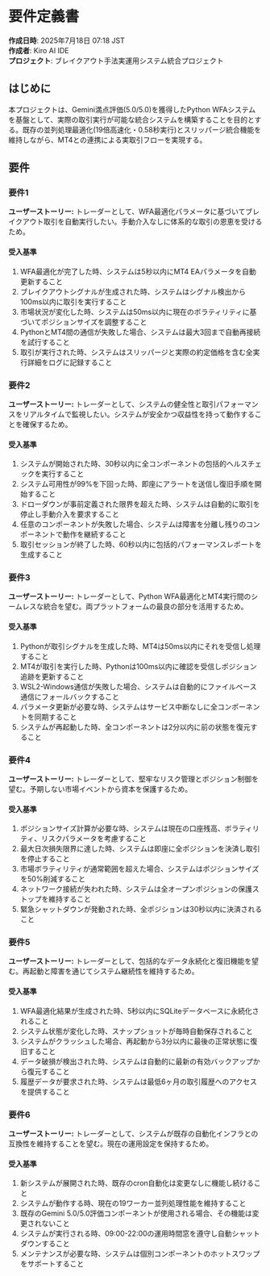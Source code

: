 # 要件定義書

**作成日時**: 2025年7月18日 07:18 JST  
**作成者**: Kiro AI IDE  
**プロジェクト**: ブレイクアウト手法実運用システム統合プロジェクト

## はじめに

本プロジェクトは、Gemini満点評価(5.0/5.0)を獲得したPython WFAシステムを基盤として、実際の取引実行が可能な統合システムを構築することを目的とする。既存の並列処理最適化(19倍高速化・0.58秒実行)とスリッパージ統合機能を維持しながら、MT4との連携による実取引フローを実現する。

## 要件

### 要件1

**ユーザーストーリー:** トレーダーとして、WFA最適化パラメータに基づいてブレイクアウト取引を自動実行したい。手動介入なしに体系的な取引の恩恵を受けるため。

#### 受入基準

1. WFA最適化が完了した時、システムは5秒以内にMT4 EAパラメータを自動更新すること
2. ブレイクアウトシグナルが生成された時、システムはシグナル検出から100ms以内に取引を実行すること
3. 市場状況が変化した時、システムは50ms以内に現在のボラティリティに基づいてポジションサイズを調整すること
4. PythonとMT4間の通信が失敗した場合、システムは最大3回まで自動再接続を試行すること
5. 取引が実行された時、システムはスリッパージと実際の約定価格を含む全実行詳細をログに記録すること

### 要件2

**ユーザーストーリー:** トレーダーとして、システムの健全性と取引パフォーマンスをリアルタイムで監視したい。システムが安全かつ収益性を持って動作することを確保するため。

#### 受入基準

1. システムが開始された時、30秒以内に全コンポーネントの包括的ヘルスチェックを実行すること
2. システム可用性が99%を下回った時、即座にアラートを送信し復旧手順を開始すること
3. ドローダウンが事前定義された限界を超えた時、システムは自動的に取引を停止し手動介入を要求すること
4. 任意のコンポーネントが失敗した場合、システムは障害を分離し残りのコンポーネントで動作を継続すること
5. 取引セッションが終了した時、60秒以内に包括的パフォーマンスレポートを生成すること

### 要件3

**ユーザーストーリー:** トレーダーとして、Python WFA最適化とMT4実行間のシームレスな統合を望む。両プラットフォームの最良の部分を活用するため。

#### 受入基準

1. Pythonが取引シグナルを生成した時、MT4は50ms以内にそれを受信し処理すること
2. MT4が取引を実行した時、Pythonは100ms以内に確認を受信しポジション追跡を更新すること
3. WSL2-Windows通信が失敗した場合、システムは自動的にファイルベース通信にフォールバックすること
4. パラメータ更新が必要な時、システムはサービス中断なしに全コンポーネントを同期すること
5. システムが再起動した時、全コンポーネントは2分以内に前の状態を復元すること

### 要件4

**ユーザーストーリー:** トレーダーとして、堅牢なリスク管理とポジション制御を望む。予期しない市場イベントから資本を保護するため。

#### 受入基準

1. ポジションサイズ計算が必要な時、システムは現在の口座残高、ボラティリティ、リスクパラメータを考慮すること
2. 最大日次損失限界に達した時、システムは即座に全ポジションを決済し取引を停止すること
3. 市場ボラティリティが通常範囲を超えた場合、システムはポジションサイズを50%削減すること
4. ネットワーク接続が失われた時、システムは全オープンポジションの保護ストップを維持すること
5. 緊急シャットダウンが発動された時、全ポジションは30秒以内に決済されること

### 要件5

**ユーザーストーリー:** トレーダーとして、包括的なデータ永続化と復旧機能を望む。再起動と障害を通じてシステム継続性を維持するため。

#### 受入基準

1. WFA最適化結果が生成された時、5秒以内にSQLiteデータベースに永続化されること
2. システム状態が変化した時、スナップショットが毎時自動保存されること
3. システムがクラッシュした場合、再起動から3分以内に最後の正常状態に復旧すること
4. データ破損が検出された時、システムは自動的に最新の有効バックアップから復元すること
5. 履歴データが要求された時、システムは最低6ヶ月の取引履歴へのアクセスを提供すること

### 要件6

**ユーザーストーリー:** トレーダーとして、システムが既存の自動化インフラとの互換性を維持することを望む。現在の運用設定を保持するため。

#### 受入基準

1. 新システムが展開された時、既存のcron自動化は変更なしに機能し続けること
2. システムが動作する時、現在の19ワーカー並列処理性能を維持すること
3. 既存のGemini 5.0/5.0評価コンポーネントが使用される場合、その機能は変更されないこと
4. システムが実行される時、09:00-22:00の運用時間窓を遵守し自動シャットダウンすること
5. メンテナンスが必要な時、システムは個別コンポーネントのホットスワップをサポートすること